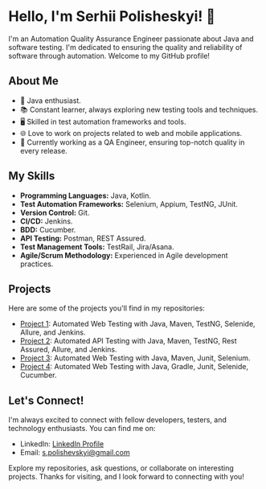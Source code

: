 # Hello, I'm Serhii Polisheskyi! 👋

I'm an Automation Quality Assurance Engineer passionate about Java and software testing. I'm dedicated to ensuring the quality and reliability of software through automation. Welcome to my GitHub profile!

## About Me

- 🌟 Java enthusiast.
- 📚 Constant learner, always exploring new testing tools and techniques.
- 🖥️ Skilled in test automation frameworks and tools.
- 🌐 Love to work on projects related to web and mobile applications.
- 💼 Currently working as a QA Engineer, ensuring top-notch quality in every release.

## My Skills

- **Programming Languages:** Java, Kotlin.
- **Test Automation Frameworks:** Selenium, Appium, TestNG, JUnit.
- **Version Control:** Git.
- **CI/CD:** Jenkins.
- **BDD:** Cucumber.
- **API Testing:** Postman, REST Assured.
- **Test Management Tools:** TestRail, Jira/Asana.
- **Agile/Scrum Methodology:** Experienced in Agile development practices.

## Projects

Here are some of the projects you'll find in my repositories:

- [Project 1](https://github.com/Polishevskyi/Amazon_Project_Selenide_Page_Object): Automated Web Testing with Java, Maven, TestNG, Selenide, Allure, and Jenkins.
- [Project 2](https://github.com/Polishevskyi/Reqres_Project_RestAssured_Pojo): Automated API Testing with Java, Maven, TestNG, Rest Assured, Allure, and Jenkins.
- [Project 3](https://github.com/Polishevskyi/HelpDesk_Case_Selenium_Page_Object): Automated Web Testing with Java, Maven, Junit, Selenium.
- [Project 4](https://github.com/Polishevskyi/Klavogonki_Case_Selenide_Cucumber): Automated Web Testing with Java, Gradle, Junit, Selenide, Cucumber.

## Let's Connect!

I'm always excited to connect with fellow developers, testers, and technology enthusiasts. You can find me on:

- LinkedIn: [LinkedIn Profile](https://www.linkedin.com/in/polishevskyi/)
- Email: s.polishevskyi@gmail.com

Explore my repositories, ask questions, or collaborate on interesting projects. Thanks for visiting, and I look forward to connecting with you!

